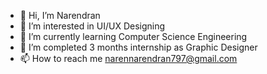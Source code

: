 - 👋 Hi, I’m Narendran 
- 👀 I’m interested in UI/UX Designing
- 🌱 I’m currently learning Computer Science Engineering
- 💞️ I’m completed 3 months internship as Graphic Designer
- 📫 How to reach me narennarendran797@gmail.com

